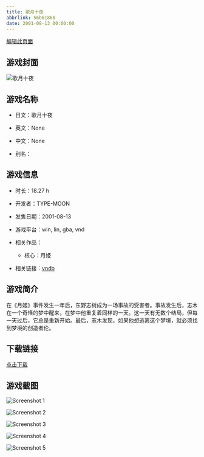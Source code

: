 ```yaml
---
title: 歌月十夜
abbrlink: 56b61868
date: 2001-08-13 00:00:00
---
```

[编辑此页面](https://github.com/ACG-3/ADV3-source/blob/main/source/_posts/games/%E6%AD%8C%E6%9C%88%E5%8D%81%E5%A4%9C.md)

## 游戏封面

![歌月十夜](https://pan.timero.xyz/d/onedrive/img_lib_001/%E6%AD%8C%E6%9C%88%E5%8D%81%E5%A4%9C_cover.avif)


## 游戏名称

- 日文：歌月十夜
- 英文：None
- 中文：None

- 别名：


## 游戏信息

- 时长：18.27 h
- 开发者：TYPE-MOON
- 发售日期：2001-08-13
- 游戏平台：win, lin, gba, vnd
- 相关作品：
   - 核心：月姫

- 相关链接：[vndb](https://vndb.org/v47)


## 游戏简介

在《月姬》事件发生一年后，东野志树成为一场事故的受害者。事故发生后，志木在一个奇怪的梦中醒来，在梦中他重复着同样的一天。这一天有无数个结局，但每一天过后，它总是重新开始。最后，志木发现，如果他想逃离这个梦境，就必须找到梦境的创造者伦。




## 下载链接

[点击下载](https://pan.timero.xyz/onedrive/adv_lib_001/%E6%AD%8C%E6%9C%88%E5%8D%81%E5%A4%9C)


## 游戏截图


![Screenshot 1](https://pan.timero.xyz/d/onedrive/img_lib_001/%E6%AD%8C%E6%9C%88%E5%8D%81%E5%A4%9C_Screenshot_1.avif)

![Screenshot 2](https://pan.timero.xyz/d/onedrive/img_lib_001/%E6%AD%8C%E6%9C%88%E5%8D%81%E5%A4%9C_Screenshot_2.avif)

![Screenshot 3](https://pan.timero.xyz/d/onedrive/img_lib_001/%E6%AD%8C%E6%9C%88%E5%8D%81%E5%A4%9C_Screenshot_3.avif)

![Screenshot 4](https://pan.timero.xyz/d/onedrive/img_lib_001/%E6%AD%8C%E6%9C%88%E5%8D%81%E5%A4%9C_Screenshot_4.avif)

![Screenshot 5](https://pan.timero.xyz/d/onedrive/img_lib_001/%E6%AD%8C%E6%9C%88%E5%8D%81%E5%A4%9C_Screenshot_5.avif)

